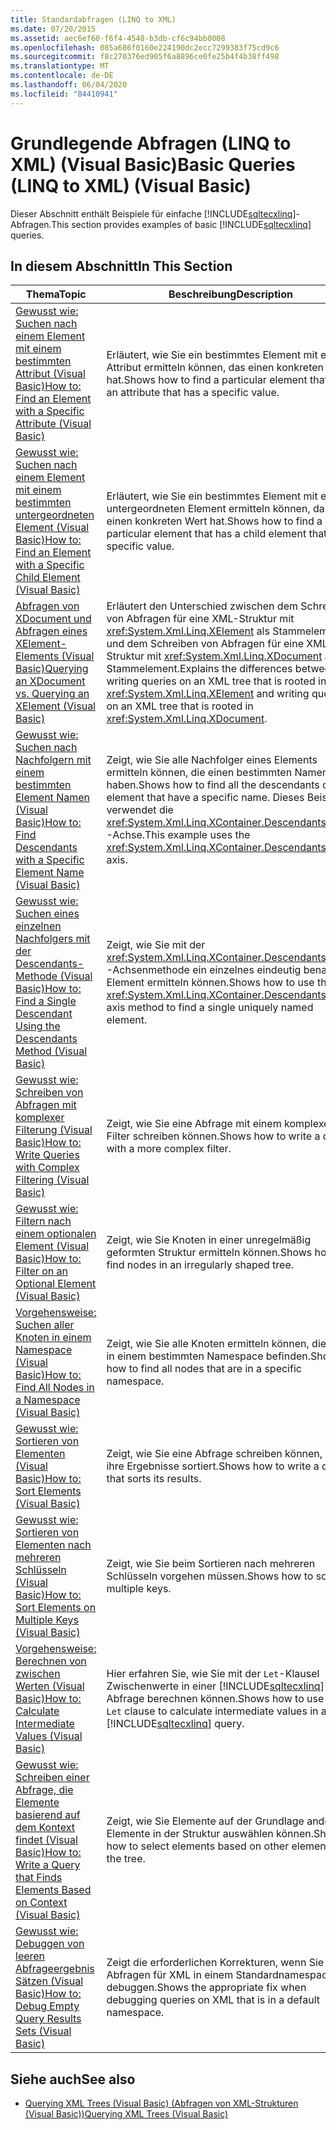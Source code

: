 ```yaml
---
title: Standardabfragen (LINQ to XML)
ms.date: 07/20/2015
ms.assetid: aec6ef60-f6f4-4548-b3db-cf6c94bb0008
ms.openlocfilehash: 085a686f0160e224190dc2ecc7299383f75cd9c6
ms.sourcegitcommit: f8c270376ed905f6a8896ce0fe25b4f4b38ff498
ms.translationtype: MT
ms.contentlocale: de-DE
ms.lasthandoff: 06/04/2020
ms.locfileid: "84410941"
---
```

# <a name="basic-queries-linq-to-xml-visual-basic"></a><span data-ttu-id="5b3b8-102">Grundlegende Abfragen (LINQ to XML) (Visual Basic)</span><span class="sxs-lookup"><span data-stu-id="5b3b8-102">Basic Queries (LINQ to XML) (Visual Basic)</span></span>
<span data-ttu-id="5b3b8-103">Dieser Abschnitt enthält Beispiele für einfache [!INCLUDE[sqltecxlinq](~/includes/sqltecxlinq-md.md)]-Abfragen.</span><span class="sxs-lookup"><span data-stu-id="5b3b8-103">This section provides examples of basic [!INCLUDE[sqltecxlinq](~/includes/sqltecxlinq-md.md)] queries.</span></span>  
  
## <a name="in-this-section"></a><span data-ttu-id="5b3b8-104">In diesem Abschnitt</span><span class="sxs-lookup"><span data-stu-id="5b3b8-104">In This Section</span></span>  
  
|<span data-ttu-id="5b3b8-105">Thema</span><span class="sxs-lookup"><span data-stu-id="5b3b8-105">Topic</span></span>|<span data-ttu-id="5b3b8-106">Beschreibung</span><span class="sxs-lookup"><span data-stu-id="5b3b8-106">Description</span></span>|  
|-----------|-----------------|  
|[<span data-ttu-id="5b3b8-107">Gewusst wie: Suchen nach einem Element mit einem bestimmten Attribut (Visual Basic)</span><span class="sxs-lookup"><span data-stu-id="5b3b8-107">How to: Find an Element with a Specific Attribute (Visual Basic)</span></span>](how-to-find-an-element-with-a-specific-attribute.md)|<span data-ttu-id="5b3b8-108">Erläutert, wie Sie ein bestimmtes Element mit einem Attribut ermitteln können, das einen konkreten Wert hat.</span><span class="sxs-lookup"><span data-stu-id="5b3b8-108">Shows how to find a particular element that has an attribute that has a specific value.</span></span>|  
|[<span data-ttu-id="5b3b8-109">Gewusst wie: Suchen nach einem Element mit einem bestimmten untergeordneten Element (Visual Basic)</span><span class="sxs-lookup"><span data-stu-id="5b3b8-109">How to: Find an Element with a Specific Child Element (Visual Basic)</span></span>](how-to-find-an-element-with-a-specific-child-element.md)|<span data-ttu-id="5b3b8-110">Erläutert, wie Sie ein bestimmtes Element mit einem untergeordneten Element ermitteln können, das einen konkreten Wert hat.</span><span class="sxs-lookup"><span data-stu-id="5b3b8-110">Shows how to find a particular element that has a child element that has a specific value.</span></span>|  
|[<span data-ttu-id="5b3b8-111">Abfragen von XDocument und Abfragen eines XElement-Elements (Visual Basic)</span><span class="sxs-lookup"><span data-stu-id="5b3b8-111">Querying an XDocument vs. Querying an XElement (Visual Basic)</span></span>](querying-an-xdocument-vs-querying-an-xelement.md)|<span data-ttu-id="5b3b8-112">Erläutert den Unterschied zwischen dem Schreiben von Abfragen für eine XML-Struktur mit <xref:System.Xml.Linq.XElement> als Stammelement und dem Schreiben von Abfragen für eine XML-Struktur mit <xref:System.Xml.Linq.XDocument> als Stammelement.</span><span class="sxs-lookup"><span data-stu-id="5b3b8-112">Explains the differences between writing queries on an XML tree that is rooted in <xref:System.Xml.Linq.XElement> and writing queries on an XML tree that is rooted in <xref:System.Xml.Linq.XDocument>.</span></span>|  
|[<span data-ttu-id="5b3b8-113">Gewusst wie: Suchen nach Nachfolgern mit einem bestimmten Element Namen (Visual Basic)</span><span class="sxs-lookup"><span data-stu-id="5b3b8-113">How to: Find Descendants with a Specific Element Name (Visual Basic)</span></span>](how-to-find-descendants-with-a-specific-element-name.md)|<span data-ttu-id="5b3b8-114">Zeigt, wie Sie alle Nachfolger eines Elements ermitteln können, die einen bestimmten Namen haben.</span><span class="sxs-lookup"><span data-stu-id="5b3b8-114">Shows how to find all the descendants of an element that have a specific name.</span></span> <span data-ttu-id="5b3b8-115">Dieses Beispiel verwendet die <xref:System.Xml.Linq.XContainer.Descendants%2A>-Achse.</span><span class="sxs-lookup"><span data-stu-id="5b3b8-115">This example uses the <xref:System.Xml.Linq.XContainer.Descendants%2A> axis.</span></span>|  
|[<span data-ttu-id="5b3b8-116">Gewusst wie: Suchen eines einzelnen Nachfolgers mit der Descendants-Methode (Visual Basic)</span><span class="sxs-lookup"><span data-stu-id="5b3b8-116">How to: Find a Single Descendant Using the Descendants Method (Visual Basic)</span></span>](how-to-find-a-single-descendant-using-the-descendants-method.md)|<span data-ttu-id="5b3b8-117">Zeigt, wie Sie mit der <xref:System.Xml.Linq.XContainer.Descendants%2A>-Achsenmethode ein einzelnes eindeutig benanntes Element ermitteln können.</span><span class="sxs-lookup"><span data-stu-id="5b3b8-117">Shows how to use the <xref:System.Xml.Linq.XContainer.Descendants%2A> axis method to find a single uniquely named element.</span></span>|  
|[<span data-ttu-id="5b3b8-118">Gewusst wie: Schreiben von Abfragen mit komplexer Filterung (Visual Basic)</span><span class="sxs-lookup"><span data-stu-id="5b3b8-118">How to: Write Queries with Complex Filtering (Visual Basic)</span></span>](how-to-write-queries-with-complex-filtering.md)|<span data-ttu-id="5b3b8-119">Zeigt, wie Sie eine Abfrage mit einem komplexeren Filter schreiben können.</span><span class="sxs-lookup"><span data-stu-id="5b3b8-119">Shows how to write a query with a more complex filter.</span></span>|  
|[<span data-ttu-id="5b3b8-120">Gewusst wie: Filtern nach einem optionalen Element (Visual Basic)</span><span class="sxs-lookup"><span data-stu-id="5b3b8-120">How to: Filter on an Optional Element (Visual Basic)</span></span>](how-to-filter-on-an-optional-element.md)|<span data-ttu-id="5b3b8-121">Zeigt, wie Sie Knoten in einer unregelmäßig geformten Struktur ermitteln können.</span><span class="sxs-lookup"><span data-stu-id="5b3b8-121">Shows how to find nodes in an irregularly shaped tree.</span></span>|  
|[<span data-ttu-id="5b3b8-122">Vorgehensweise: Suchen aller Knoten in einem Namespace (Visual Basic)</span><span class="sxs-lookup"><span data-stu-id="5b3b8-122">How to: Find All Nodes in a Namespace (Visual Basic)</span></span>](how-to-find-all-nodes-in-a-namespace.md)|<span data-ttu-id="5b3b8-123">Zeigt, wie Sie alle Knoten ermitteln können, die sich in einem bestimmten Namespace befinden.</span><span class="sxs-lookup"><span data-stu-id="5b3b8-123">Shows how to find all nodes that are in a specific namespace.</span></span>|  
|[<span data-ttu-id="5b3b8-124">Gewusst wie: Sortieren von Elementen (Visual Basic)</span><span class="sxs-lookup"><span data-stu-id="5b3b8-124">How to: Sort Elements (Visual Basic)</span></span>](how-to-sort-elements.md)|<span data-ttu-id="5b3b8-125">Zeigt, wie Sie eine Abfrage schreiben können, die ihre Ergebnisse sortiert.</span><span class="sxs-lookup"><span data-stu-id="5b3b8-125">Shows how to write a query that sorts its results.</span></span>|  
|[<span data-ttu-id="5b3b8-126">Gewusst wie: Sortieren von Elementen nach mehreren Schlüsseln (Visual Basic)</span><span class="sxs-lookup"><span data-stu-id="5b3b8-126">How to: Sort Elements on Multiple Keys (Visual Basic)</span></span>](how-to-sort-elements-on-multiple-keys.md)|<span data-ttu-id="5b3b8-127">Zeigt, wie Sie beim Sortieren nach mehreren Schlüsseln vorgehen müssen.</span><span class="sxs-lookup"><span data-stu-id="5b3b8-127">Shows how to sort on multiple keys.</span></span>|  
|[<span data-ttu-id="5b3b8-128">Vorgehensweise: Berechnen von zwischen Werten (Visual Basic)</span><span class="sxs-lookup"><span data-stu-id="5b3b8-128">How to: Calculate Intermediate Values (Visual Basic)</span></span>](how-to-calculate-intermediate-values.md)|<span data-ttu-id="5b3b8-129">Hier erfahren Sie, wie Sie mit der `Let`-Klausel Zwischenwerte in einer [!INCLUDE[sqltecxlinq](~/includes/sqltecxlinq-md.md)]-Abfrage berechnen können.</span><span class="sxs-lookup"><span data-stu-id="5b3b8-129">Shows how to use the `Let` clause to calculate intermediate values in a [!INCLUDE[sqltecxlinq](~/includes/sqltecxlinq-md.md)] query.</span></span>|  
|[<span data-ttu-id="5b3b8-130">Gewusst wie: Schreiben einer Abfrage, die Elemente basierend auf dem Kontext findet (Visual Basic)</span><span class="sxs-lookup"><span data-stu-id="5b3b8-130">How to: Write a Query that Finds Elements Based on Context (Visual Basic)</span></span>](how-to-write-a-query-that-finds-elements-based-on-context.md)|<span data-ttu-id="5b3b8-131">Zeigt, wie Sie Elemente auf der Grundlage anderer Elemente in der Struktur auswählen können.</span><span class="sxs-lookup"><span data-stu-id="5b3b8-131">Shows how to select elements based on other elements in the tree.</span></span>|  
|[<span data-ttu-id="5b3b8-132">Gewusst wie: Debuggen von leeren Abfrageergebnis Sätzen (Visual Basic)</span><span class="sxs-lookup"><span data-stu-id="5b3b8-132">How to: Debug Empty Query Results Sets (Visual Basic)</span></span>](how-to-debug-empty-query-results-sets.md)|<span data-ttu-id="5b3b8-133">Zeigt die erforderlichen Korrekturen, wenn Sie Abfragen für XML in einem Standardnamespace debuggen.</span><span class="sxs-lookup"><span data-stu-id="5b3b8-133">Shows the appropriate fix when debugging queries on XML that is in a default namespace.</span></span>|  
  
## <a name="see-also"></a><span data-ttu-id="5b3b8-134">Siehe auch</span><span class="sxs-lookup"><span data-stu-id="5b3b8-134">See also</span></span>

- [<span data-ttu-id="5b3b8-135">Querying XML Trees (Visual Basic) (Abfragen von XML-Strukturen (Visual Basic))</span><span class="sxs-lookup"><span data-stu-id="5b3b8-135">Querying XML Trees (Visual Basic)</span></span>](querying-xml-trees.md)
